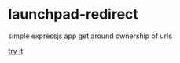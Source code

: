 launchpad-redirect
===============

simple expressjs app get around ownership of urls

[try it](http://launchpad.yolk.cc)